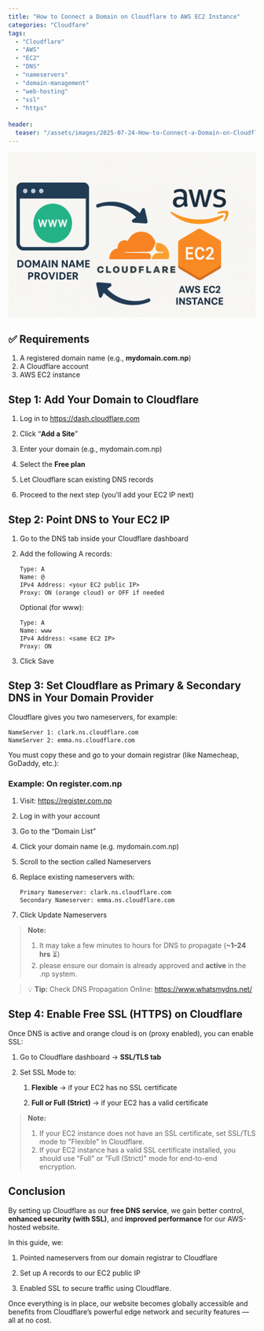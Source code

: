 ```yaml
---
title: "How to Connect a Domain on Cloudflare to AWS EC2 Instance"
categories: "Cloudfare"
tags:
  - "Cloudflare"
  - "AWS"
  - "EC2"
  - "DNS"
  - "nameservers"
  - "domain-management"
  - "web-hosting"
  - "ssl"
  - "https"

header:
  teaser: "/assets/images/2025-07-24-How-to-Connect-a-Domain-on-Cloudflare-to-AWS-EC2-Instance/teaser.png"
---
```

![Cover Page](/assets/images/2025-07-24-How-to-Connect-a-Domain-on-Cloudflare-to-AWS-EC2-Instance/cover.png)

## ✅ Requirements
1. A registered domain name (e.g., **mydomain.com.np**)
2. A Cloudflare account
3. AWS EC2 instance

## Step 1: Add Your Domain to Cloudflare

1. Log in to https://dash.cloudflare.com

2. Click “**Add a Site**”

3. Enter your domain (e.g., mydomain.com.np)

4. Select the **Free plan**

5. Let Cloudflare scan existing DNS records

6. Proceed to the next step (you'll add your EC2 IP next)

## Step 2: Point DNS to Your EC2 IP
1. Go to the DNS tab inside your Cloudflare dashboard

2. Add the following A records:

    ```
    Type: A
    Name: @
    IPv4 Address: <your EC2 public IP>
    Proxy: ON (orange cloud) or OFF if needed
    ```
    
    Optional (for www):
    
    ```
    Type: A
    Name: www
    IPv4 Address: <same EC2 IP>
    Proxy: ON
    ```
3. Click Save

## Step 3: Set Cloudflare as Primary & Secondary DNS in Your Domain Provider
Cloudflare gives you two nameservers, for example:
```
NameServer 1: clark.ns.cloudflare.com  
NameServer 2: emma.ns.cloudflare.com 
```
You must copy these and go to your domain registrar (like Namecheap, GoDaddy, etc.):

### Example: On register.com.np

1. Visit: https://register.com.np

2. Log in with your account

3. Go to the “Domain List”

4. Click your domain name (e.g. mydomain.com.np)

5. Scroll to the section called Nameservers

6. Replace existing nameservers with:

    ```
    Primary Nameserver: clark.ns.cloudflare.com
    Secondary Nameserver: emma.ns.cloudflare.com
    ```

7. Click Update Nameservers

> **Note:** 
> 1. It may take a few minutes to hours for DNS to propagate (**~1–24 hrs** ⏳)  
> 2. please ensure our domain is already approved and **active** in the .np system.

>💡 **Tip:** Check DNS Propagation Online: https://www.whatsmydns.net/


## Step 4: Enable Free SSL (HTTPS) on Cloudflare
Once DNS is active and orange cloud is on (proxy enabled), you can enable SSL:

1. Go to Cloudflare dashboard → **SSL/TLS tab**

2. Set SSL Mode to:

    1. **Flexible** → if your EC2 has no SSL certificate

    2. **Full or Full (Strict)** → if your EC2 has a valid certificate

> **Note:**
> 1. If your EC2 instance does not have an SSL certificate, set SSL/TLS mode to "Flexible" in Cloudflare.
> 2. If your EC2 instance has a valid SSL certificate installed, you should use "Full" or "Full (Strict)" mode for end-to-end encryption.

## Conclusion
By setting up Cloudflare as our **free DNS service**, we gain better control, **enhanced security (with SSL)**, and **improved performance** for our AWS-hosted website.

In this guide, we:
1. Pointed nameservers from our domain registrar to Cloudflare

2. Set up A records to our EC2 public IP

3. Enabled SSL to secure traffic using Cloudflare.

Once everything is in place, our website becomes globally accessible and benefits from Cloudflare’s powerful edge network and security features — all at no cost.
